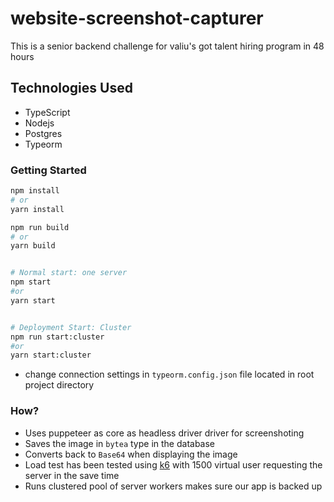 # website-screenshot-capturer

This is a senior backend challenge for valiu's got talent hiring program in 48 hours

## Technologies Used

- TypeScript
- Nodejs
- Postgres
- Typeorm

### Getting Started

```bash
npm install
# or
yarn install

npm run build
# or
yarn build


# Normal start: one server
npm start
#or
yarn start


# Deployment Start: Cluster
npm run start:cluster
#or
yarn start:cluster
```

- change connection settings in `typeorm.config.json` file located in root project directory

### How?

- Uses puppeteer as core as headless driver driver for screenshoting
- Saves the image in `bytea` type in the database
- Converts back to `Base64` when displaying the image
- Load test has been tested using [k6](www.k6.io) with 1500 virtual user requesting the server in the save time
- Runs clustered pool of server workers makes sure our app is backed up
